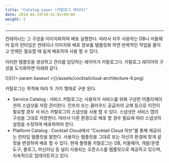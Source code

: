 ```yaml
---
title: "Catalog Layer (카탈로그 레이어)"
date: 2019-04-19T10:41:01+09:00
weight: 5
---
```


---
컨테이너는 그 구성을 이미지화하여 배포 실행한다. 따라서 자주 사용하는 DB나 미들웨어 등의 런타임은 컨테이너 이미지와 배포 정보를 템플릿화 하면 반복적인 작업을 줄이고 언제든 필요할 때 쉽게 배포하여 사용 할 수 있다.

이러한 템플릿을 생성하고 관리를 담당하는 레이어가 카탈로그다. 카탈로그 레이어의 구성을 도식화하면 아래와 같다.

![]({{< param baseurl >}}/assets/cocktailcloud-architecture-6.png)

카탈로그는 목적에 따라 두 가지 형태로 구분 된다.

* Service Catalog : 서비스 카탈로그는 사용자가 서비스를 위해 구성한 어플리케이션의 스냅샷을 저장 관리한다. 인프라 또는 클라우드 공급자의 교체 등으로 이전이 필요할 경우 서 비스 카탈로그의 스냅샷을 사용 할 수 있다. 스냅샷은 서비스 맵의 구성을 그대로 저장한다. 따라서 다른 환경으로 배포 할 경우 필요에 따라 스냅샷의 설정을 수정하여 배포하여야 한다.
* Platform Catalog : Cocktail Cloud에서 “Cocktail Cloud 허브”를 통해 제공되는 런타임 템플릿을 말한다. 사용자는 템플릿을 그대로 또는 자신의 환경에 맞게 설정을 변경하여 배포 할 수 있다. 현재 플렛폼 카탈로그는 DB, 미들웨어, 개발/운영 도구, 블로그, 머신러닝 등 널리 사용되는 오픈소스를 템플릿으로 제공하고 있으며, 지속적으로 업데이트하고 있다.
